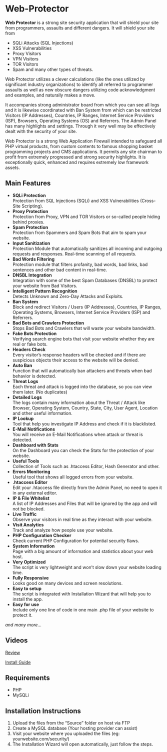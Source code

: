 # Web-Protector

**Web Protector**  is a strong site security application that will shield your site from programmers, assaults and different dangers. It will shield your site from 
- SQLi Attacks (SQL Injections)
- XSS Vulnerabilities
-  Proxy Visitors
-  VPN Visitors
-  TOR Visitors
-  Spam and many other types of threats.

Web Protector utilizes a clever calculations (like the ones utilized by significant industry organizations) to identify all referred to programmer assaults as well as new obscure dangers utilizing code acknowledgment and examples, and naturally makes a move.

It accompanies strong administrator board from which you can see all logs and it is likewise coordinated with Ban System from which can be restricted Visitors (IP Addresses), Countries, IP Ranges, Internet Service Providers (ISP), Browsers, Operating Systems (OS) and Referrers. The Admin Panel has many highlights and settings. Through it very well may be effectively dealt with the security of your site.

Web Protector is a strong Web Application Firewall intended to safeguard all PHP virtual products, from custom contents to famous shopping basket programming projects and CMS applications. It permits any site chairman to profit from extremely progressed and strong security highlights. It is exceptionally quick, enhanced and requires extremely low framework assets.

## Main Features

-   **SQLi Protection**  
    Protection from SQL Injections (SQLi) and XSS Vulnerabilities (Cross-Site Scripting).
-   **Proxy Protection**  
    Protection from Proxy, VPN and TOR Visitors or so-called people hiding behind proxies.
-   **Spam Protection**  
    Protection from Spammers and Spam Bots that aim to spam your website.
-   **Input Sanitization**  
    Protection Module that automatically sanitizes all incoming and outgoing requests and responses. Real-time scanning of all requests.
-   **Bad Words Filtering**  
    Protection module that filters profanity, bad words, bad links, bad sentences and other bad content in real-time.
-   **DNSBL Integration**  
    Integration with some of the best Spam Databases (DNSBL) to protect your website from Bad Visitors.
-   **Intelligent Pattern Recognition**  
    Detects Unknown and Zero-Day Attacks and Exploits.
-   **Ban System**  
    Block and redirect Visitors / Users (IP Addresses), Countries, IP Ranges, Operating Systems, Browsers, Internet Service Providers (ISP) and Referrers.
-   **Bad Bots and Crawlers Protection**  
    Stops Bad Bots and Crawlers that will waste your website bandwidth.
-   **Fake Bots Protection**  
    Verifying search engine bots that visit your website whether they are real or fake bots.
-   **Headers Check**  
    Every visitor’s response headers will be checked and if there are suspicious objects their access to the website will be denied.
-   **Auto Ban**  
    Function that will automatically ban attackers and threats when bad behavior is detected.
-   **Threat Logs**  
    Each threat and attack is logged into the database, so you can view them later. (No duplicates)
-   **Detailed Logs**  
    The logs contain many information about the Threat / Attack like Browser, Operating System, Country, State, City, User Agent, Location and other useful information.
-   **IP Lookup**  
    Tool that help you investigate IP Address and check if it is blacklisted.
-   **E-Mail Notifications**  
    You will receive an E-Mail Notifications when attack or threat is detected.
-   **Dashboard with Stats**  
    On the Dashboard you can check the Stats for the protection of your website.
-   **Useful Tools**  
    Collection of Tools such as .htaccess Editor, Hash Generator and other.
-   **Errors Monitoring**  
    Useful tool that shows all logged errors from your website.
-   **.htaccess Editor**  
    Edit your .htaccess file directly from the Admin Panel, no need to open it in any external editor.
-   **IP & File Whitelist**  
    A list of IP Addresses and Files that will be ignored by the app and will not be blocked.
-   **Live Traffic**  
    Observe your visitors in real time as they interact with your website.
-   **Visit Analytics**  
    Track and analyze how people use your website.
-   **PHP Configuration Checker**  
    Check current PHP Configuration for potential security flaws.
-   **System Information**  
    Page with a big amount of information and statistics about your web host.
-   **Very Optimized**  
    The script is very lightweight and won’t slow down your website loading time.
-   **Fully Responsive**  
    Looks good on many devices and screen resolutions.
-   **Easy to setup**  
    The script is integrated with Installation Wizard that will help you to install the app.
-   **Easy for use**  
    Include only one line of code in one main .php file of your website to protect it.

_and many more…_

## Videos 

[Review]()

[Install Guide]()

## Requirements

-   PHP
-   MySQLi

## Installation Instructions

1.  Upload the files from the “Source” folder on host via FTP
2.  Create a MySQL database (Your hosting provider can assist)
3.  Visit your website where you uploaded the files (eg: yourwebsite.com/security/)
4.  The Installation Wizard will open automatically, just follow the steps.
